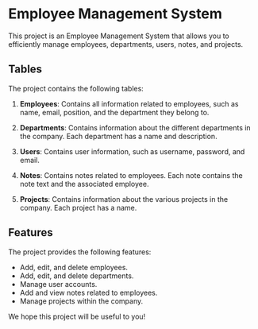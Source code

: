 # Employee Management System

This project is an Employee Management System that allows you to efficiently manage employees, departments, users, notes, and projects.

## Tables

The project contains the following tables:

1. **Employees**: Contains all information related to employees, such as name, email, position, and the department they belong to.

2. **Departments**: Contains information about the different departments in the company. Each department has a name and description.

3. **Users**: Contains user information, such as username, password, and email.

4. **Notes**: Contains notes related to employees. Each note contains the note text and the associated employee.

5. **Projects**: Contains information about the various projects in the company. Each project has a name.

## Features

The project provides the following features:

- Add, edit, and delete employees.
- Add, edit, and delete departments.
- Manage user accounts.
- Add and view notes related to employees.
- Manage projects within the company.

We hope this project will be useful to you!
